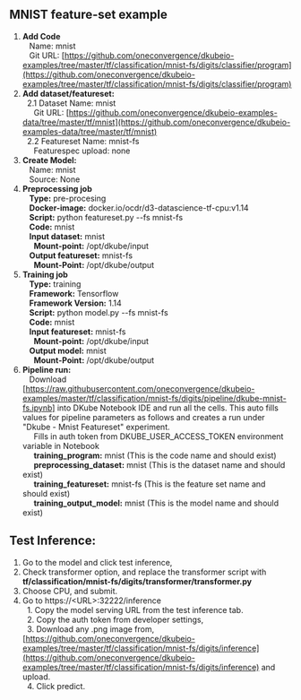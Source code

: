 ## **MNIST feature-set example**



1. **Add Code** \
&nbsp;&nbsp; Name: mnist \
&nbsp;&nbsp; Git URL: [https://github.com/oneconvergence/dkubeio-examples/tree/master/tf/classification/mnist-fs/digits/classifier/program](https://github.com/oneconvergence/dkubeio-examples/tree/master/tf/classification/mnist-fs/digits/classifier/program) 
2. **Add dataset/featureset:** \
&nbsp;&nbsp;2.1 Dataset Name: mnist \
&nbsp;&nbsp;&nbsp;&nbsp; Git URL: [https://github.com/oneconvergence/dkubeio-examples-data/tree/master/tf/mnist](https://github.com/oneconvergence/dkubeio-examples-data/tree/master/tf/mnist) \
&nbsp;&nbsp;2.2 Featureset Name: mnist-fs \
&nbsp;&nbsp;&nbsp;&nbsp; Featurespec upload: none 
3. **Create Model:** \
&nbsp;&nbsp; Name: mnist \
&nbsp;&nbsp; Source: None 
4. **Preprocessing job** \
&nbsp;&nbsp; **Type:** pre-procesing \
&nbsp;&nbsp; **Docker-image:** docker.io/ocdr/d3-datascience-tf-cpu:v1.14 \
&nbsp;&nbsp; **Script:** python featureset.py --fs mnist-fs \
&nbsp;&nbsp; **Code:** mnist \
&nbsp;&nbsp; **Input dataset:** mnist \
&nbsp;&nbsp;&nbsp;&nbsp; **Mount-point:** /opt/dkube/input \
&nbsp;&nbsp; **Output featureset:** mnist-fs \
&nbsp;&nbsp;&nbsp;&nbsp; **Mount-Point:** /opt/dkube/output 
5. **Training job** \
&nbsp;&nbsp; **Type:** training \
&nbsp;&nbsp; **Framework:** Tensorflow \
&nbsp;&nbsp; **Framework Version:** 1.14 \
&nbsp;&nbsp; **Script:** python model.py --fs mnist-fs \
&nbsp;&nbsp; **Code:** mnist \
&nbsp;&nbsp; **Input featureset:** mnist-fs \
&nbsp;&nbsp;&nbsp;&nbsp; **Mount-point:** /opt/dkube/input \
&nbsp;&nbsp; **Output model:** mnist \
&nbsp;&nbsp;&nbsp;&nbsp; **Mount-Point:** /opt/dkube/output 
6. **Pipeline run:** \
&nbsp;&nbsp; Download [https://raw.githubusercontent.com/oneconvergence/dkubeio-examples/master/tf/classification/mnist-fs/digits/pipeline/dkube-mnist-fs.ipynb] into DKube Notebook IDE and run all the cells. This auto fills values for pipeline parameters as follows and creates a run under "Dkube - Mnist Featureset" experiment. \
&nbsp;&nbsp;&nbsp;&nbsp; Fills in auth token from DKUBE_USER_ACCESS_TOKEN environment variable in Notebook  \
&nbsp;&nbsp;&nbsp;&nbsp; **training_program:** mnist (This is the code name and should exist) \
&nbsp;&nbsp;&nbsp;&nbsp; **preprocessing_dataset:** mnist (This is the dataset name and should exist) \
&nbsp;&nbsp;&nbsp;&nbsp; **training_featureset:** mnist-fs  (This is the feature set name and should exist) \
&nbsp;&nbsp;&nbsp;&nbsp; **training_output_model:** mnist (This is the model name and should exist) 


## **Test Inference:**



1. Go to the model and click test inference, 
2. Check transformer option, and replace the transformer script with **tf/classification/mnist-fs/digits/transformer/transformer.py** 
3. Choose CPU, and submit. 
4. Go to https://&lt;URL>:32222/inference \
&nbsp;&nbsp;1. Copy the model serving URL from the test inference tab. \
&nbsp;&nbsp;2. Copy the auth token from developer settings, \
&nbsp;&nbsp;3. Download any .png image from, [https://github.com/oneconvergence/dkubeio-examples/tree/master/tf/classification/mnist-fs/digits/inference](https://github.com/oneconvergence/dkubeio-examples/tree/master/tf/classification/mnist-fs/digits/inference) and upload. \
&nbsp;&nbsp;4. Click predict.
